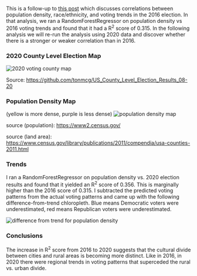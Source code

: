 This is a follow-up to [this post](https://datascience.stromsy.com/2020-07-28-county-voting/) which discusses correlations between
population density, race/ethnicity, and voting trends in the 2016 election. In that analysis, we ran a RandomForestRegressor
on population density vs 2016 voting trends and found that it had a R<sup>2</sup> score of 0.315. In the following analysis we will
re-run the analysis using 2020 data and discover whether there is a stronger or weaker correlation than in 2016.

### 2020 County Level Election Map

![2020 voting county map](https://stromsy.nfshost.com/content/diff_df_2020.png)

Source: https://github.com/tonmcg/US_County_Level_Election_Results_08-20

### Population Density Map
(yellow is more dense, purple is less dense)
![population density map](https://stromsy.nfshost.com/content/dens_df_2020.png)

source (population): https://www2.census.gov/

source (land area): https://www.census.gov/library/publications/2011/compendia/usa-counties-2011.html

### Trends

I ran a RandomForestRegressor on population density vs. 2020 election results and found that it yielded an R<sup>2</sup> score of 0.356. This is marginally higher
than the 2016 score of 0.315. I subtracted the predicted voting patterns from the actual voting patterns and
came up with the following difference-from-trend chloropleth. Blue means Democratic voters were underestimated, red means Republican voters were
underestimated.

![difference from trend for population density](https://stromsy.nfshost.com/content/trend_2020.png)

### Conclusions

The increase in R<sup>2</sup> score from 2016 to 2020 suggests that the cultural divide between cities and rural areas is becoming more distinct.
Like in 2016, in 2020 there were regional trends in voting patterns that superceded the rural vs. urban divide.
